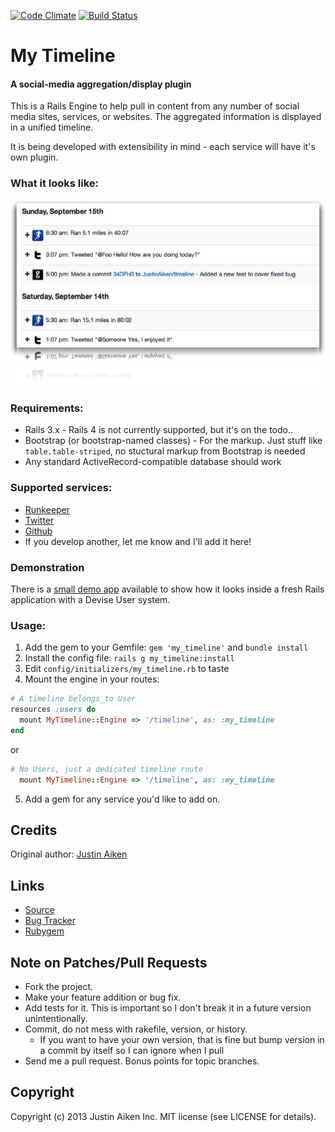[![Code Climate](https://codeclimate.com/github/JustinAiken/my_timeline.png)](https://codeclimate.com/github/JustinAiken/my_timeline)
[![Build Status](https://secure.travis-ci.org/JustinAiken/my_timeline.png?branch=master)](http://travis-ci.org/JustinAiken/my_timeline)

# My Timeline
#### A social-media aggregation/display plugin

This is a Rails Engine to help pull in content from any number of social media sites, services, or websites.
The aggregated information is displayed in a unified timeline.

It is being developed with extensibility in mind - each service will have it's own plugin.

### What it looks like:
![Screenshot](doc/screenshot.png)

### Requirements:
- Rails 3.x - Rails 4 is not currently supported, but it's on the todo..
- Bootstrap (or bootstrap-named classes) - For the markup.  Just stuff like `table.table-striped`, no stuctural markup from Bootstrap is needed
- Any standard ActiveRecord-compatible database should work

### Supported services:

- [Runkeeper](https://github.com/JustinAiken/my_timeline-health_graph)
- [Twitter](https://github.com/JustinAiken/my_timeline-twitter)
- [Github](https://github.com/JustinAiken/my_timeline-github)
- If you develop another, let me know and I'll add it here!

### Demonstration

There is a [small demo app](https://github.com/JustinAiken/my_timeline-demo) available to show how it looks inside a fresh Rails application with a Devise User system.

### Usage:

1. Add the gem to your Gemfile: `gem 'my_timeline'` and `bundle install`
2. Install the config file: `rails g my_timeline:install`
3. Edit `config/initializers/my_timeline.rb` to taste
4. Mount the engine in your routes:
  ```ruby
  # A timeline belongs_to User
  resources :users do
    mount MyTimeline::Engine => '/timeline', as: :my_timeline
  end
  ```

  or

  ```ruby
  # No Users, just a dedicated timeline route
    mount MyTimeline::Engine => '/timeline', as: :my_timeline
  ```
5. Add a gem for any service you'd like to add on.

## Credits

Original author: [Justin Aiken](https://github.com/JustinAiken)

## Links

* [Source](https://github.com/JustinAiken/my_timeline)
* [Bug Tracker](https://github.com/JustinAiken/my_timeline/issues)
* [Rubygem](https://rubygems.org/gems/my_timeline)

## Note on Patches/Pull Requests

* Fork the project.
* Make your feature addition or bug fix.
* Add tests for it. This is important so I don't break it in a future version unintentionally.
* Commit, do not mess with rakefile, version, or history.
  * If you want to have your own version, that is fine but bump version in a commit by itself so I can ignore when I pull
* Send me a pull request. Bonus points for topic branches.

## Copyright

Copyright (c) 2013 Justin Aiken Inc. MIT license (see LICENSE for details).
